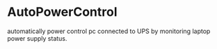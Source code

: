 # AutoPowerControl
automatically power control pc connected to UPS by monitoring laptop power supply status.
